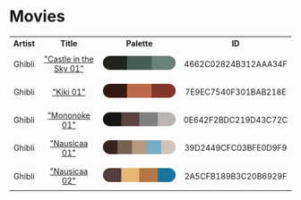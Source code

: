 
<!DOCTYPE html>
<html><body>
<h1>Movies</h1>
<table style="width:100%">
<tr><th style="text-align: center; vertical-align: middle;">Artist</th><th style="text-align: center; vertical-align: middle;">Title</th><th style="text-align: center; vertical-align: middle;">Palette</th><th style="text-align: center; vertical-align: middle;">ID</th></tr>
<tr><td style="text-align: center; vertical-align: middle;"><p style="font-size:14px">Ghibli</p></td> <td style="text-align: center; vertical-align: middle;"><a href=https://filmartgallery.com/products/castle-in-the-sky style="font-size:14px">"Castle in the Sky 01"</a></td> <td style="text-align: center; vertical-align: middle;"><img style="border-radius: 14px;" src="../media/swatches/4662C02824B312AAA34F.jpg" height="25"></td> <td style="text-align: center; vertical-align: middle;"><p style="font-size:14px">4662C02824B312AAA34F</p></td></tr>
<tr><td style="text-align: center; vertical-align: middle;"><p style="font-size:14px">Ghibli</p></td> <td style="text-align: center; vertical-align: middle;"><a href=https://filmartgallery.com/products/kikis-delivery-service-1 style="font-size:14px">"Kiki 01"</a></td> <td style="text-align: center; vertical-align: middle;"><img style="border-radius: 14px;" src="../media/swatches/7E9EC7540F301BAB218E.jpg" height="25"></td> <td style="text-align: center; vertical-align: middle;"><p style="font-size:14px">7E9EC7540F301BAB218E</p></td></tr>
<tr><td style="text-align: center; vertical-align: middle;"><p style="font-size:14px">Ghibli</p></td> <td style="text-align: center; vertical-align: middle;"><a href=https://filmartgallery.com/products/princess-mononoke style="font-size:14px">"Mononoke 01"</a></td> <td style="text-align: center; vertical-align: middle;"><img style="border-radius: 14px;" src="../media/swatches/0E642F2BDC219D43C72C.jpg" height="25"></td> <td style="text-align: center; vertical-align: middle;"><p style="font-size:14px">0E642F2BDC219D43C72C</p></td></tr>
<tr><td style="text-align: center; vertical-align: middle;"><p style="font-size:14px">Ghibli</p></td> <td style="text-align: center; vertical-align: middle;"><a href=https://filmartgallery.com/products/nausicaa-of-the-valley-of-the-winds-3 style="font-size:14px">"Nausicaa 01"</a></td> <td style="text-align: center; vertical-align: middle;"><img style="border-radius: 14px;" src="../media/swatches/39D2449CFC03BFE0D9F9.jpg" height="25"></td> <td style="text-align: center; vertical-align: middle;"><p style="font-size:14px">39D2449CFC03BFE0D9F9</p></td></tr>
<tr><td style="text-align: center; vertical-align: middle;"><p style="font-size:14px">Ghibli</p></td> <td style="text-align: center; vertical-align: middle;"><a href=https://filmartgallery.com/products/nausicaa-of-the-valley-of-the-winds-4 style="font-size:14px">"Nausicaa 02"</a></td> <td style="text-align: center; vertical-align: middle;"><img style="border-radius: 14px;" src="../media/swatches/2A5CFB189B3C20B6929F.jpg" height="25"></td> <td style="text-align: center; vertical-align: middle;"><p style="font-size:14px">2A5CFB189B3C20B6929F</p></td></tr>
</table>
</body></html>
